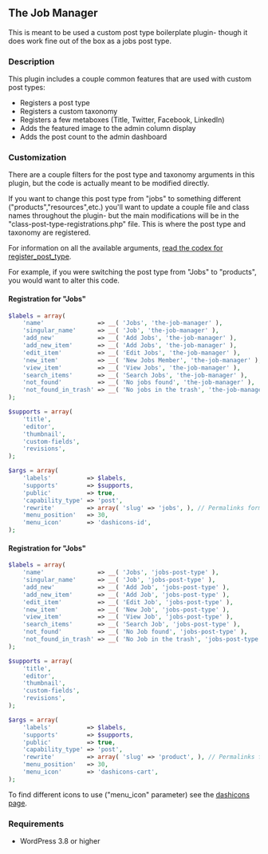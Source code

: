 ## The Job Manager

This is meant to be used a custom post type boilerplate plugin- though it does work fine out of the box as a jobs post type.

### Description

This plugin includes a couple common features that are used with custom post types:

* Registers a post type
* Registers a custom taxonomy
* Registers a few metaboxes (Title, Twitter, Facebook, LinkedIn)
* Adds the featured image to the admin column display
* Adds the post count to the admin dashboard

### Customization

There are a couple filters for the post type and taxonomy arguments in this plugin, but the code is actually meant to be modified directly.

If you want to change this post type from "jobs" to something different ("products","resources",etc.) you'll want to update a couple file and class names throughout the plugin- but the main modifications will be in the "class-post-type-registrations.php" file.  This is where the post type and taxonomy are registered.

For information on all the available arguments, [read the codex for register_post_type](http://codex.wordpress.org/Function_Reference/register_post_type).

For example, if you were switching the post type from "Jobs" to "products", you would want to alter this code.

#### Registration for "Jobs"

~~~PHP
$labels = array(
	'name'               => __( 'Jobs', 'the-job-manager' ),
	'singular_name'      => __( 'Job', 'the-job-manager' ),
	'add_new'            => __( 'Add Jobs', 'the-job-manager' ),
	'add_new_item'       => __( 'Add Jobs', 'the-job-manager' ),
	'edit_item'          => __( 'Edit Jobs', 'the-job-manager' ),
	'new_item'           => __( 'New Jobs Member', 'the-job-manager' ),
	'view_item'          => __( 'View Jobs', 'the-job-manager' ),
	'search_items'       => __( 'Search Jobs', 'the-job-manager' ),
	'not_found'          => __( 'No jobs found', 'the-job-manager' ),
	'not_found_in_trash' => __( 'No jobs in the trash', 'the-job-manager' ),
);

$supports = array(
	'title',
	'editor',
	'thumbnail',
	'custom-fields',
	'revisions',
);

$args = array(
	'labels'          => $labels,
	'supports'        => $supports,
	'public'          => true,
	'capability_type' => 'post',
	'rewrite'         => array( 'slug' => 'jobs', ), // Permalinks format
	'menu_position'   => 30,
	'menu_icon'       => 'dashicons-id',
);
~~~

#### Registration for "Jobs"

~~~PHP
$labels = array(
	'name'               => __( 'Jobs', 'jobs-post-type' ),
	'singular_name'      => __( 'Job', 'jobs-post-type' ),
	'add_new'            => __( 'Add Job', 'jobs-post-type' ),
	'add_new_item'       => __( 'Add Job', 'jobs-post-type' ),
	'edit_item'          => __( 'Edit Job', 'jobs-post-type' ),
	'new_item'           => __( 'New Job', 'jobs-post-type' ),
	'view_item'          => __( 'View Job', 'jobs-post-type' ),
	'search_items'       => __( 'Search Job', 'jobs-post-type' ),
	'not_found'          => __( 'No Job found', 'jobs-post-type' ),
	'not_found_in_trash' => __( 'No Job in the trash', 'jobs-post-type' ),
);

$supports = array(
	'title',
	'editor',
	'thumbnail',
	'custom-fields',
	'revisions',
);

$args = array(
	'labels'          => $labels,
	'supports'        => $supports,
	'public'          => true,
	'capability_type' => 'post',
	'rewrite'         => array( 'slug' => 'product', ), // Permalinks format
	'menu_position'   => 30,
	'menu_icon'       => 'dashicons-cart',
);
~~~

To find different icons to use ("menu_icon" parameter) see the [dashicons page](http://melchoyce.github.io/dashicons/).

### Requirements

* WordPress 3.8 or higher

